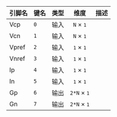 <!--
DO NOT EDIT THIS FILE DIRECTLY.
This file is generated by tools/comp-docs.js.
All changes will be overwritten by regeneration.
-->

<slot class="model-pins">

| 引脚名 | 键名 | 类型 | 维度 | 描述 |
|:------ |:---- |:----:|:----:|:---- |
| Vcp | `0` | 输入 | `N` × <samp>1</samp> |  |
| Vcn | `1` | 输入 | `N` × <samp>1</samp> |  |
| Vpref | `2` | 输入 | <samp>1</samp> × <samp>1</samp> |  |
| Vnref | `3` | 输入 | <samp>1</samp> × <samp>1</samp> |  |
| Ip | `4` | 输入 | <samp>1</samp> × <samp>1</samp> |  |
| In | `5` | 输入 | <samp>1</samp> × <samp>1</samp> |  |
| Gp | `6` | 输出 | `2*N` × <samp>1</samp> |  |
| Gn | `7` | 输出 | `2*N` × <samp>1</samp> |  |

</slot>
